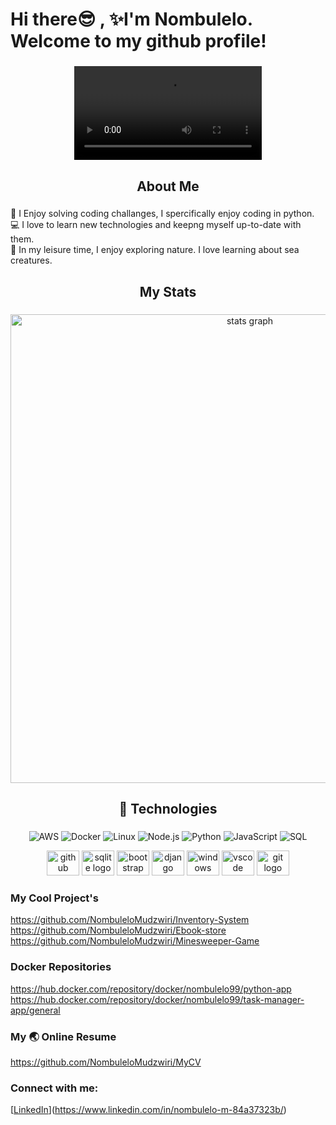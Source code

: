 # Hi there😎 , ✨I'm Nombulelo. Welcome to my github profile!  

###

<div align="center">
  <video src=" 
    ![profile](https://github.com/NombuleloMudzwiri/NombuleloMudzwiri/assets/131011594/6e79671d-86ba-46a9-af2c-a59e66724c9d) " controls title="animals"></video> 
</div>



###

<h2 align="center">About Me</h2>

###

🤖 I Enjoy solving coding challanges, I spercifically enjoy coding in python.\
💻 I love to learn new technologies and keepng myself up-to-date with them.\
🌟 In my leisure time, I enjoy exploring nature. I love learning about sea creatures.
###

<h2 align="center">My Stats</h2>

###

<div align="center">
  <img src="http://github-profile-summary-cards.vercel.app/api/cards/stats?username=nombulelomudzwiri&theme=aura_dark" width=750  alt="stats graph"/>

</div>

###

<h2 align="center">🔧 Technologies</h2>

###

<div align="center">

![AWS](https://img.shields.io/badge/-AWS-000?&logo=Amazon-AWS&logoColor=F90)
![Docker](https://img.shields.io/badge/-Docker-000?&logo=Docker)
![Linux](https://img.shields.io/badge/-Linux-000?&logo=Linux)
![Node.js](https://img.shields.io/badge/-Node.js-000?&logo=node.js)
![Python](https://img.shields.io/badge/-Python-000?&logo=Python)
![JavaScript](https://img.shields.io/badge/-JavaScript-000?&logo=JavaScript)
![SQL](https://img.shields.io/badge/-SQL-000?&logo=MySQL)

  
  <img src="https://cdn.jsdelivr.net/gh/devicons/devicon/icons/github/github-original-wordmark.svg" height="40" width="52" alt="github logo"/>
  <img src="https://cdn.jsdelivr.net/gh/devicons/devicon/icons/sqlite/sqlite-original-wordmark.svg" height="40" width="52" alt="sqlite logo"/>          
  <img src="https://cdn.jsdelivr.net/gh/devicons/devicon/icons/bootstrap/bootstrap-plain-wordmark.svg"  height="40" width="52" alt="bootstrap logo"/>    
  <img src="https://cdn.jsdelivr.net/gh/devicons/devicon/icons/django/django-plain-wordmark.svg" height="40" width="52" alt="django logo"/>     
  <img src="https://cdn.jsdelivr.net/gh/devicons/devicon/icons/windows8/windows8-original.svg" height="40" width="52" alt="windows logo"/>          
  <img src="https://cdn.jsdelivr.net/gh/devicons/devicon/icons/vscode/vscode-original-wordmark.svg" height="40" width="52" alt="vscode logo" />
  <img src="https://cdn.jsdelivr.net/gh/devicons/devicon/icons/git/git-plain.svg" height="40" width="52" alt="git logo"  />
</div>

### My Cool Project's
https://github.com/NombuleloMudzwiri/Inventory-System
https://github.com/NombuleloMudzwiri/Ebook-store
https://github.com/NombuleloMudzwiri/Minesweeper-Game

### Docker Repositories
https://hub.docker.com/repository/docker/nombulelo99/python-app
https://hub.docker.com/repository/docker/nombulelo99/task-manager-app/general


### My 🌏 Online Resume
 https://github.com/NombuleloMudzwiri/MyCV

### Connect with me:
[[LinkedIn](https://img.shields.io/badge/LinkedIn-%230077B5.svg?&style=flat-square&logo=linkedin&logoColor=white)](https://www.linkedin.com/in/nombulelo-m-84a37323b/)


</div>

###
